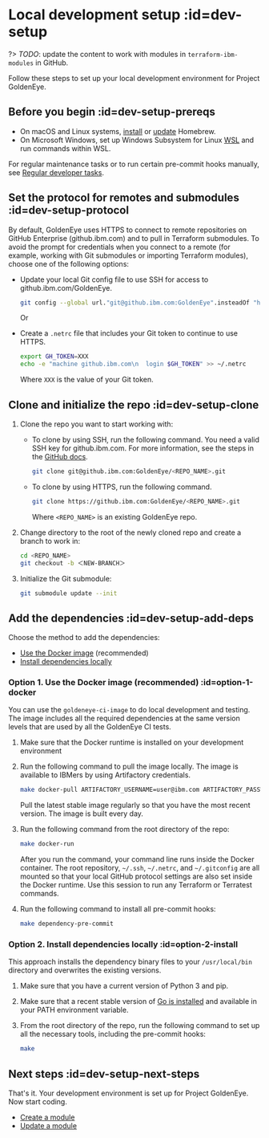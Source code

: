 # Local development setup :id=dev-setup

?> _TODO_: update the content to work with modules in `terraform-ibm-modules` in GitHub.

Follow these steps to set up your local development environment for Project GoldenEye.

## Before you begin :id=dev-setup-prereqs

- On macOS and Linux systems, [install](https://docs.brew.sh/Installation) or [update](https://docs.brew.sh/FAQ) Homebrew.
- On Microsoft Windows, set up Windows Subsystem for Linux [WSL](https://ubuntu.com/wsl) and run commands within WSL.

For regular maintenance tasks or to run certain pre-commit hooks manually, see [Regular developer tasks](/docs/solution-as-code?topic=solution-as-code-dev-maintenance).

## Set the protocol for remotes and submodules :id=dev-setup-protocol

By default, GoldenEye uses HTTPS to connect to remote repositories on GitHub Enterprise (github.ibm.com) and to pull in Terraform submodules. To avoid the prompt for credentials when you connect to a remote (for example, working with Git submodules or importing Terraform modules), choose one of the following options:

- Update your local Git config file to use SSH for access to github.ibm.com/GoldenEye.

    ```bash
    git config --global url."git@github.ibm.com:GoldenEye".insteadOf "https://github.ibm.com/GoldenEye"
    ```

    Or

- Create a `.netrc` file that includes your Git token to continue to use HTTPS.

    ```bash
    export GH_TOKEN=XXX
    echo -e "machine github.ibm.com\n  login $GH_TOKEN" >> ~/.netrc
    ```

    Where `XXX` is the value of your Git token.

## Clone and initialize the repo :id=dev-setup-clone

1.  Clone the repo you want to start working with:

    - To clone by using SSH, run the following command. You need a valid SSH key for github.ibm.com. For more information, see the steps in the [GitHub docs](https://docs.github.com/en/authentication/connecting-to-github-with-ssh).

        ```bash
        git clone git@github.ibm.com:GoldenEye/<REPO_NAME>.git
        ```

    - To clone by using HTTPS, run the following command.

        ```bash
        git clone https://github.ibm.com:GoldenEye/<REPO_NAME>.git
        ```

        Where `<REPO_NAME>` is an existing GoldenEye repo.

1.  Change directory to the root of the newly cloned repo and create a branch to work in:

    ```bash
    cd <REPO_NAME>
    git checkout -b ＜NEW-BRANCH＞
    ```

1.  Initialize the Git submodule:

    ```bash
    git submodule update --init
    ```

## Add the dependencies :id=dev-setup-add-deps

Choose the method to add the dependencies:

- [Use the Docker image](#option-1-docker) (recommended)
- [Install dependencies locally](#option-2-install)

### Option 1. Use the Docker image (recommended) :id=option-1-docker

You can use the `goldeneye-ci-image` to do local development and testing. The image includes all the required dependencies at the same version levels that are used by all the GoldenEye CI tests.

1.  Make sure that the Docker runtime is installed on your development environment
1.  Run the following command to pull the image locally. The image is available to IBMers by using Artifactory credentials.

    ```bash
    make docker-pull ARTIFACTORY_USERNAME=user@ibm.com ARTIFACTORY_PASSWORD=XXX
    ```

    Pull the latest stable image regularly so that you have the most recent version. The image is built every day.
1.  Run the following command from the root directory of the repo:

    ```bash
    make docker-run
    ```

    After you run the command, your command line runs inside the Docker container. The root repository, `~/.ssh`, `~/.netrc`, and `~/.gitconfig` are all mounted so that your local GitHub protocol settings are also set inside the Docker runtime. Use this session to run any Terraform or Terratest commands.

1.  Run the following command to install all pre-commit hooks:

    ```bash
    make dependency-pre-commit
    ```

### Option 2. Install dependencies locally :id=option-2-install

This approach installs the dependency binary files to your `/usr/local/bin` directory and overwrites the existing versions.

1.  Make sure that you have a current version of Python 3 and pip.
1.  Make sure that a recent stable version of [Go is installed](https://go.dev/doc/install) and available in your PATH environment variable.
1.  From the root directory of the repo, run the following command to set up all the necessary tools, including the pre-commit hooks:

    ```bash
    make
    ```

## Next steps :id=dev-setup-next-steps

That's it. Your development environment is set up for Project GoldenEye. Now start coding.

- [Create a module](/docs/solution-as-code?topic=solution-as-code-getting-started-contrib)
- [Update a module](https://github.ibm.com/GoldenEye/documentation/blob/master/modules-list.md)
